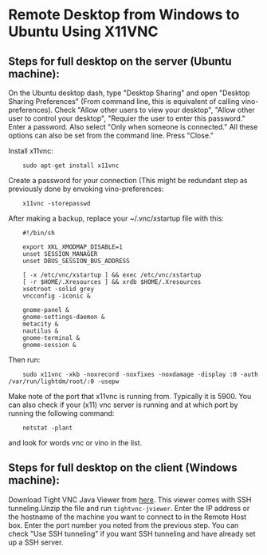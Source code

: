 # Remote Desktop from Windows to Ubuntu Using X11VNC

## Steps for full desktop on the server (Ubuntu machine):
On the Ubuntu desktop dash, type "Desktop Sharing" and open "Desktop Sharing Preferences" (From command line, this is equivalent of calling vino-preferences). Check "Allow other users to view your desktop", "Allow other user to control your desktop", "Requier the user to enter this password." Enter a password. Also select "Only when someone is connected." All these options can also be set from the command line. Press "Close."

Install x11vnc:
```
    sudo apt-get install x11vnc
```    
Create a password for your connection (This might be redundant step as previously done by envoking vino-preferences:    
```
    x11vnc -storepasswd  
``` 
After making a backup, replace your ~/.vnc/xstartup file with this:
```    
    #!/bin/sh

    export XKL_XMODMAP_DISABLE=1
    unset SESSION_MANAGER
    unset DBUS_SESSION_BUS_ADDRESS

    [ -x /etc/vnc/xstartup ] && exec /etc/vnc/xstartup
    [ -r $HOME/.Xresources ] && xrdb $HOME/.Xresources
    xsetroot -solid grey
    vncconfig -iconic &

    gnome-panel &
    gnome-settings-daemon &
    metacity &
    nautilus &
    gnome-terminal &
    gnome-session &
```
Then run:
```
    sudo x11vnc -xkb -noxrecord -noxfixes -noxdamage -display :0 -auth /var/run/lightdm/root/:0 -usepw
```    
Make note of the port that x11vnc is running from. Typically it is 5900. 
You can also check if your (x11) vnc server is running and at which port by running the following command:
```
    netstat -plant
```
and look for words vnc or vino in the list.    
## Steps for full desktop on the client (Windows machine):
Download Tight VNC Java Viewer from [here](http://www.tightvnc.com/download.php"). This viewer comes with SSH tunneling.Unzip the file and run `tightvnc-jviewer`. Enter the IP address or the hostname of the machine you want to connect to in the Remote Host box. Enter the port number you noted from the previous step. You can check "Use SSH tunneling" if you want SSH tunneling and have already set up a SSH server. 

